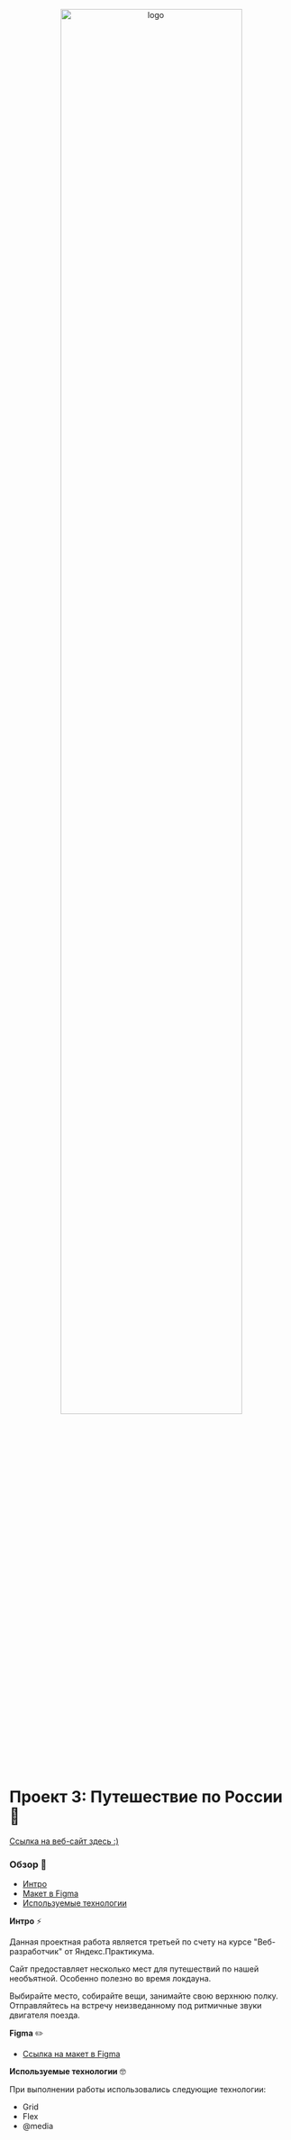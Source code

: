<p align = "center"><img src = "https://regionsamara.ru/wp-content/uploads/2020/01/13016.30_1.jpg" alt = "logo" width = "80%"></p>

# Проект 3: Путешествие по России 🚞

[Ссылка на веб-сайт здесь :)](https://oleestral.github.io/russian-travel/index.html)

### Обзор 🧐
* [Интро](#Интро-)
* [Макет в Figma](#Макет-в-Figma-)
* [Используемые технологии](#Используемые-технологии-)

**Интро** ⚡️

Данная проектная работа является третьей по счету на курсе "Веб-разработчик" от Яндекс.Практикума.

Сайт предоставляет несколько мест для путешествий по нашей необъятной. Особенно полезно во время локдауна.

Выбирайте место, собирайте вещи, занимайте свою верхнюю полку. Отправляйтесь на встречу неизведанному под ритмичные звуки двигателя поезда.

**Figma** ✏️
* [Ссылка на макет в Figma](https://www.figma.com/file/5S2WSbEFL6awjVWJ0NWL8Q/Sprint-3_-Russia-_-desktop-mobile?node-id=28503%3A0)

**Используемые технологии** 🤓

При выполнении работы использовались следующие технологии:
* Grid
* Flex
* @media

